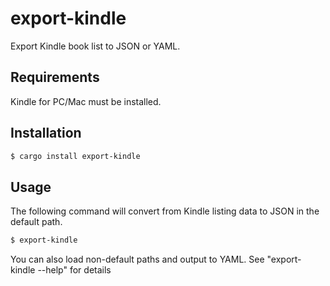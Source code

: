 # export-kindle

Export Kindle book list to JSON or YAML.

## Requirements

Kindle for PC/Mac must be installed.

## Installation

```bash
$ cargo install export-kindle
```

## Usage

The following command will convert from Kindle listing data to JSON in the default path.

```bash
$ export-kindle
```

You can also load non-default paths and output to YAML. See "export-kindle --help" for details
